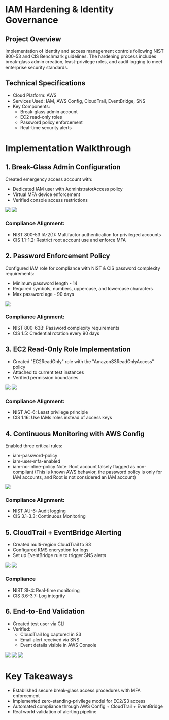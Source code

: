 # IAM Hardening & Identity Governance

## Project Overview
Implementation of identity and access management controls following NIST 800-53 and CIS Benchmark guidelines. The hardening process includes break-glass admin creation, least-privilege roles, and audit logging to meet enterprise security standards.

## Technical Specifications
- Cloud Platform: AWS
- Services Used: IAM, AWS Config, CloudTrail, EventBridge, SNS
- Key Components:
  - Break-glass admin account
  - EC2 read-only roles
  - Password policy enforcement
  - Real-time security alerts

# Implementation Walkthrough
## 1. Break-Glass Admin Configuration
Created emergency access account with:
- Dedicated IAM user with AdministratorAccess policy
- Virtual MFA device enforcement
- Verified console access restrictions

![](https://github.com/ChadVanHalen/Tech-Portfolio/blob/main/projects/AWS%20VPC%20Hardening%20NIST%20CIS%20Compliance/images/Step%202/1%20-%20Create%20a%20breakglass%20user%2C%20assign%20built%20in%20admin%20access.png)
![](https://github.com/ChadVanHalen/Tech-Portfolio/blob/main/projects/AWS%20VPC%20Hardening%20NIST%20CIS%20Compliance/images/Step%202/3%20I%20set%20up%20a%20passkey%20through%20my%20host%20computer's%20sign%20in%20as%20the%20MFA%20for%20this%20admin%20account.png)

### Compliance Alignment:
- NIST 800-53 IA-2(1): Multifactor authentication for privileged accounts
- CIS 1.1-1.2: Restrict root account use and enforce MFA

## 2. Password Enforcement Policy
Configured IAM role for compliance with NIST & CIS password complexity requirements:
- Minimum password length - 14
- Required symbols, numbers, uppercase, and lowercase characters
- Max password age - 90 days

![](https://github.com/ChadVanHalen/Tech-Portfolio/blob/main/projects/AWS%20VPC%20Hardening%20NIST%20CIS%20Compliance/images/Step%202/12IEST~1.PNG)

### Compliance Alignment:
- NIST 800-63B: Password complexity requirements
- CIS 1.5: Credential rotation every 90 days

## 3. EC2 Read-Only Role Implementation
- Created "EC2ReadOnly" role with the "AmazonS3ReadOnlyAccess" policy
- Attached to current test instances
- Verified permission boundaries

![](https://github.com/ChadVanHalen/Tech-Portfolio/blob/main/projects/AWS%20VPC%20Hardening%20NIST%20CIS%20Compliance/images/Step%202/5%20AWS%20EC2%20Read%20Only%20Account%20Created.png)
![](https://github.com/ChadVanHalen/Tech-Portfolio/blob/main/projects/AWS%20VPC%20Hardening%20NIST%20CIS%20Compliance/images/Step%202/6%20Attaching%20the%20preconfigured%20AWSS3ReadOnlyAccess%20permissions%20to%20it.png)

### Compliance Alignment:
- NIST AC-6: Least privilege principle
- CIS 1.16: Use IAMs roles instead of access keys

## 4. Continuous Monitoring with AWS Config
Enabled three critical rules:
- iam-password-policy
- iam-user-mfa-enabled
- iam-no-inline-policy
Note: Root account falsely flagged as non-compliant (This is known AWS behavior, the password policy is only for IAM accounts, and Root is not considered an IAM account)

![](https://github.com/ChadVanHalen/Tech-Portfolio/blob/main/projects/AWS%20VPC%20Hardening%20NIST%20CIS%20Compliance/images/Step%202/13%203%20IAMs%20compliance%20rules%20established%20within%20AWS%20Config.png)

### Compliance Alignment:
- NIST AU-6: Audit logging
- CIS 3.1-3.3: Continuous Monitoring

## 5. CloudTrail + EventBridge Alerting
- Created multi-region CloudTrail to S3
- Configured KMS encryption for logs
- Set up EventBridge rule to trigger SNS alerts

![](https://github.com/ChadVanHalen/Tech-Portfolio/blob/main/projects/AWS%20VPC%20Hardening%20NIST%20CIS%20Compliance/images/Step%202/14%20Created%20a%20CloudTrail%20monitor%20for%20changes%20within%20IAMs%2C%20being%20sent%20to%20my%20previously%20created%20S3%20bucket.png)
![](https://github.com/ChadVanHalen/Tech-Portfolio/blob/main/projects/AWS%20VPC%20Hardening%20NIST%20CIS%20Compliance/images/Step%202/16%20Create%20role%20within%20EventBridge%20to%20trigger%20the%20SNS%20email%20notification%20for%20IAMs%20changes.png)

### Compliance
- NIST SI-4: Real-time monitoring
- CIS 3.6-3.7: Log integrity

## 6. End-to-End Validation
- Created test user via CLI
- Verified:
  - CloudTrail log captured in S3
  - Email alert received via SNS
  - Event details visible in AWS Console

![](https://github.com/ChadVanHalen/Tech-Portfolio/blob/main/projects/AWS%20VPC%20Hardening%20NIST%20CIS%20Compliance/images/Step%202/17AFTE~1.PNG)
![](https://github.com/ChadVanHalen/Tech-Portfolio/blob/main/projects/AWS%20VPC%20Hardening%20NIST%20CIS%20Compliance/images/Step%202/18%20Email%20notification%20of%20log%20events.png)
![](https://github.com/ChadVanHalen/Tech-Portfolio/blob/main/projects/AWS%20VPC%20Hardening%20NIST%20CIS%20Compliance/images/Step%202/20%20Parsing%20the%20log%20I%20can%20see%20the%20CreateUser%20event%20was%20captured%20successfully.png)

# Key Takeaways
- Established secure break-glass access procedures with MFA enforcement
- Implemented zero-standing-privilege model for EC2/S3 access
- Automated compliance through AWS Config + CloudTrail + EventBridge
- Real world validation of alerting pipeline
